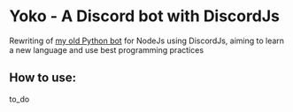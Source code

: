 # Yoko - A Discord bot with DiscordJs

Rewriting of [my old Python bot](https://github.com/AlfredoFilho/Yoko.py) for NodeJs using DiscordJs, aiming to learn a new language and use best programming practices

## How to use:
to_do
